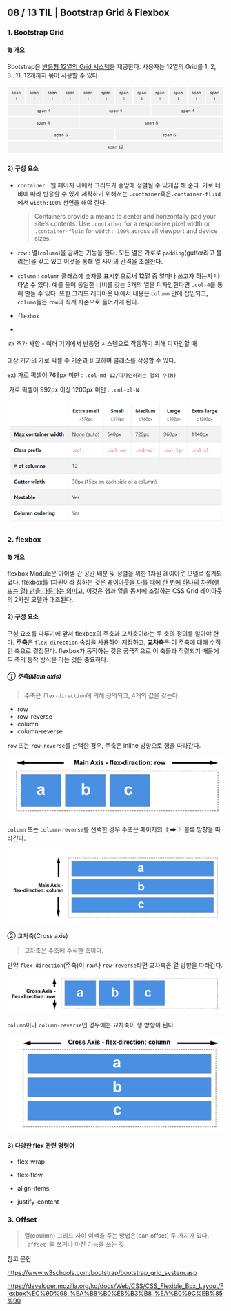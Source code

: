 ## 08 / 13 TIL | Bootstrap Grid & Flexbox

### 1. Bootstrap Grid

#### 1) 개요

 Bootstrap은 <u>반응형 12열의 Grid 시스템</u>을 제공한다. 사용자는 12열의 Grid를 1, 2, 3…11, 12개까지 묶어 사용할 수 있다.

![](TIL_200813.assets/image-20200814001140384.png)



#### 2) 구성 요소

- `container` : 웹 페이지 내에서 그리드가 중앙에 정렬될 수 있게끔 해 준다. 가로 너비에 따라 반응할 수 있게 제작하기 위해서는 `.container`혹은`.container-fluid`에서 `width:100%` 선언을 해야 한다.

  > Containers provide a means to center and horizontally pad your site’s contents. Use `.container` for a responsive pixel width or `.container-fluid` for `width: 100%` across all viewport and device sizes.

- `row` : 열(`column`)을 감싸는 기능을 한다. 모든 열은 가로로 `padding`(gutter라고 불리는)을 갖고 있고 이것을 통해 열 사이의 간격을 조절한다.

- `column` : `column` 클래스에 숫자를 표시함으로써 12열 중 얼마나 쓰고자 하는지 나타낼 수 있다. 예를 들어 동일한 너비를 갖는 3개의 열을 디자인한다면 `.col-4`를 통해 만들 수 있다. 또한 그리드 레이아웃 내에서 내용은 `column` 안에 삽입되고, `column`들은 `row`의 직계 자손으로 들어가게 된다.

- `flexbox`

- 

✍ 추가 사항 - 여러 기기에서 반응형 시스템으로 작동하기 위해 디자인할 때

대상 기기의 가로 픽셀 수 기준과 비교하여 클래스를 작성할 수 있다.

ex) 가로 픽셀이 768px 미만 : `.col-md-12/디자인하려는 열의 수(N)`

​	  가로 픽셀이 992px 이상 1200px 미만 : `.col-xl-N`

![](TIL_200813.assets/image-20200814003407630.png)



### 2. flexbox

#### 1) 개요 

flexbox Module은 아이템 간 공간 배분 및 정렬을 위한 1차원 레이아웃 모델로 설계되었다. flexbox를 1차원이라 칭하는 것은 <u>레이아웃을 다룰 때에 한 번에 하나의 차원(행 또는 열) 만을 다룬다는 의미</u>고, 이것은 행과 열을 동시에 조절하는 CSS Grid 레이아웃의 2차원 모델과 대조된다.

#### 2) 구성 요소

구성 요소를 다루기에 앞서 flexbox의 주축과 교차축이라는 두 축의 정의를 알아야 한다. **주축**은 `flex-direction` 속성을 사용하여 지정하고, **교차축**은 이 주축에 대해 수직인 축으로 결정된다. flexbox가 동작하는 것은 궁극적으로 이 축들과 직결되기 때문에 두 축의 동작 방식을 아는 것은 중요하다. 

##### ① 주축(Main axis)

> 주축은 `flex-direction`에 의해 정의되고, 4개의 값을 갖는다.

- row
- row-reverse
- column
- column-reverse

`row` 또는 `row-reverse`를 선택한 경우, 주축은 inline 방향으로 행을 따라간다.

![image-20200814005614052](TIL_200813.assets/image-20200814005614052.png)

`column` 또는 `column-reverse`를 선택한 경우 주축은 페이지의 上➡下 블록 방향을 따라간다.

![](TIL_200813.assets/image-20200814005843406.png)

② 교차축(Cross axis)

> 교차축은 주축에 수직한 축이다.



만약 `flex-direction`(주축)이 `row`나 `row-reverse`라면 교차축은 열 방향을 따라간다.

![](TIL_200813.assets/image-20200814010038351.png)

`column`이나 `column-reverse`인 경우에는 교차축이 행 방향이 된다.

![](TIL_200813.assets/image-20200814010108284.png)

#### 3) 다양한 flex 관련 명령어

- flex-wrap
- flex-flow

- align-items

- justify-content



### 3. Offset

> 열(coulmn) 그리드 사이 여백을 주는 방법은(can offset) 두 가지가 있다. `.offset-`을 쓰거나 마진 기능을 쓰는 것.



















참고 문헌

https://www.w3schools.com/bootstrap/bootstrap_grid_system.asp

https://developer.mozilla.org/ko/docs/Web/CSS/CSS_Flexible_Box_Layout/Flexbox%EC%9D%98_%EA%B8%B0%EB%B3%B8_%EA%B0%9C%EB%85%90



